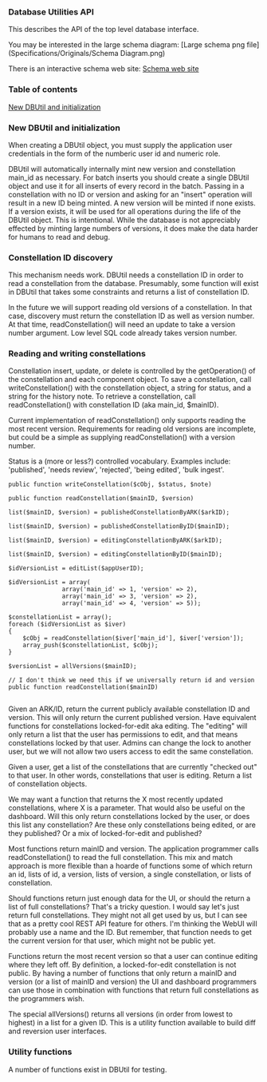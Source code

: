 ### Database Utilities API

This describes the API of the top level database interface. 

You may be interested in the large schema diagram: [Large schema png file](Specifications/Originals/Schema Diagram.png)

There is an interactive schema web site: [Schema web site](http://shannonvm.village.virginia.edu/~twl8n/schema_spy_output/)

### Table of contents

[New DBUtil and initialization](#new-dbutil-and-initialization)


### New DBUtil and initialization

When creating a DBUtil object, you must supply the application user credentials in the form of the numberic
user id and numeric role.

DBUtil will automatically internally mint new version and constellation main_id as necessary. For batch
inserts you should create a single DBUtil object and use it for all inserts of every record in the
batch. Passing in a constellation with no ID or version and asking for an "insert" operation will result in a
new ID being minted. A new version will be minted if none exists. If a version exists, it will be used for all
operations during the life of the DBUtil object. This is intentional. While the database is not appreciably
effected by minting large numbers of versions, it does make the data harder for humans to read and debug. 

### Constellation ID discovery

This mechanism needs work. DBUtil needs a constellation ID in order to read a constellation from the
database. Presumably, some function will exist in DBUtil that takes some constraints and returns a list of
constellation ID.

In the future we will support reading old versions of a constellation. In that case, discovery must return the
constellation ID as well as version number. At that time, readConstellation() will need an update to take a
version number argument. Low level SQL code already takes version number.


### Reading and writing constellations

Constellation insert, update, or delete is controlled by the getOperation() of the constellation and each
component object. To save a constellation, call writeConstellation() with the constellation object, a string
for status, and a string for the history note. To retrieve a constellation, call readConstellation() with
constellation ID (aka main_id, $mainID).

Current implementation of readConstellation() only supports reading the most recent version. Requirements for
reading old versions are incomplete, but could be a simple as supplying readConstellation() with a version
number. 

Status is a (more or less?) controlled vocabulary. Examples include: 'published', 'needs review', 'rejected',
'being edited', 'bulk ingest'.


```
public function writeConstellation($cObj, $status, $note)

public function readConstellation($mainID, $version)

list($mainID, $version) = publishedConstellationByARK($arkID);

list($mainID, $version) = publishedConstellationByID($mainID);

list($mainID, $version) = editingConstellationByARK($arkID);

list($mainID, $version) = editingConstellationByID($mainID);

$idVersionList = editList($appUserID);

$idVersionList = array(
               array('main_id' => 1, 'version' => 2),
               array('main_id' => 3, 'version' => 2),
               array('main_id' => 4, 'version' => 5));

$constellationList = array();
foreach ($idVersionList as $iver)
{
    $cObj = readConstellation($iver['main_id'], $iver['version']);
    array_push($constellationList, $cObj);
}

$versionList = allVersions($mainID);

// I don't think we need this if we universally return id and version
public function readConstellation($mainID) 


```

Given an ARK/ID, return the current publicly available constellation ID and version. This will only return the
current published version.  Have equivalent functions for constellations locked-for-edit aka editing. The
"editing" will only return a list that the user has permissions to edit, and that means constellations locked
by that user. Admins can change the lock to another user, but we will not allow two users access to edit the
same constellation.

Given a user, get a list of the constellations that are currently "checked out" to that user. In other words,
constellations that user is editing. Return a list of constellation objects.

We may want a function that returns the X most recently updated constellations, where X is a parameter.  That
would also be useful on the dashboard. Will this only return constellations locked by the user, or does this
list any constellation? Are these only constellations being edited, or are they published? Or a mix of
locked-for-edit and published?

Most functions return mainID and version. The application programmer calls readConstellation() to read the
full constellation. This mix and match approach is more flexible than a hoarde of functions some of which
return an id, lists of id, a version, lists of version, a single constellation, or lists of constellation.

Should functions return just enough data for the UI, or should the return a list of full constellations?
That's a tricky question.  I would say let's just return full constellations.  They might not all get used by
us, but I can see that as a pretty cool REST API feature for others.  I'm thinking the WebUI will probably use
a name and the ID.  But remember, that function needs to get the current version for that user, which might
not be public yet.

Functions return the most recent version so that a user can continue editing where they left off. By
definition, a locked-for-edit constellation is not public.  By having a number of functions that only return a
mainID and version (or a list of mainID and version) the UI and dashboard programmers can use those in
combination with functions that return full constellations as the programmers wish.

The special allVersions() returns all versions (in order from lowest to highest) in a list for a given
ID. This is a utility function available to build diff and reversion user interfaces.


### Utility functions

A number of functions exist in DBUtil for testing.
